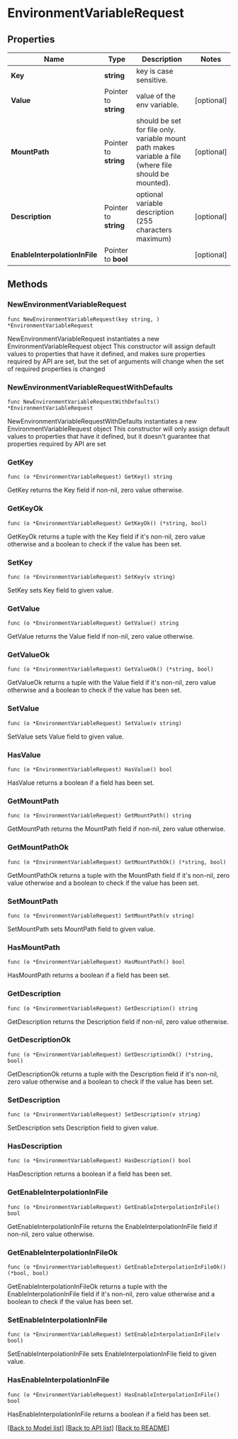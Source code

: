 # EnvironmentVariableRequest

## Properties

Name | Type | Description | Notes
------------ | ------------- | ------------- | -------------
**Key** | **string** | key is case sensitive. | 
**Value** | Pointer to **string** | value of the env variable. | [optional] 
**MountPath** | Pointer to **string** | should be set for file only. variable mount path makes variable a file (where file should be mounted). | [optional] 
**Description** | Pointer to **string** | optional variable description (255 characters maximum) | [optional] 
**EnableInterpolationInFile** | Pointer to **bool** |  | [optional] 

## Methods

### NewEnvironmentVariableRequest

`func NewEnvironmentVariableRequest(key string, ) *EnvironmentVariableRequest`

NewEnvironmentVariableRequest instantiates a new EnvironmentVariableRequest object
This constructor will assign default values to properties that have it defined,
and makes sure properties required by API are set, but the set of arguments
will change when the set of required properties is changed

### NewEnvironmentVariableRequestWithDefaults

`func NewEnvironmentVariableRequestWithDefaults() *EnvironmentVariableRequest`

NewEnvironmentVariableRequestWithDefaults instantiates a new EnvironmentVariableRequest object
This constructor will only assign default values to properties that have it defined,
but it doesn't guarantee that properties required by API are set

### GetKey

`func (o *EnvironmentVariableRequest) GetKey() string`

GetKey returns the Key field if non-nil, zero value otherwise.

### GetKeyOk

`func (o *EnvironmentVariableRequest) GetKeyOk() (*string, bool)`

GetKeyOk returns a tuple with the Key field if it's non-nil, zero value otherwise
and a boolean to check if the value has been set.

### SetKey

`func (o *EnvironmentVariableRequest) SetKey(v string)`

SetKey sets Key field to given value.


### GetValue

`func (o *EnvironmentVariableRequest) GetValue() string`

GetValue returns the Value field if non-nil, zero value otherwise.

### GetValueOk

`func (o *EnvironmentVariableRequest) GetValueOk() (*string, bool)`

GetValueOk returns a tuple with the Value field if it's non-nil, zero value otherwise
and a boolean to check if the value has been set.

### SetValue

`func (o *EnvironmentVariableRequest) SetValue(v string)`

SetValue sets Value field to given value.

### HasValue

`func (o *EnvironmentVariableRequest) HasValue() bool`

HasValue returns a boolean if a field has been set.

### GetMountPath

`func (o *EnvironmentVariableRequest) GetMountPath() string`

GetMountPath returns the MountPath field if non-nil, zero value otherwise.

### GetMountPathOk

`func (o *EnvironmentVariableRequest) GetMountPathOk() (*string, bool)`

GetMountPathOk returns a tuple with the MountPath field if it's non-nil, zero value otherwise
and a boolean to check if the value has been set.

### SetMountPath

`func (o *EnvironmentVariableRequest) SetMountPath(v string)`

SetMountPath sets MountPath field to given value.

### HasMountPath

`func (o *EnvironmentVariableRequest) HasMountPath() bool`

HasMountPath returns a boolean if a field has been set.

### GetDescription

`func (o *EnvironmentVariableRequest) GetDescription() string`

GetDescription returns the Description field if non-nil, zero value otherwise.

### GetDescriptionOk

`func (o *EnvironmentVariableRequest) GetDescriptionOk() (*string, bool)`

GetDescriptionOk returns a tuple with the Description field if it's non-nil, zero value otherwise
and a boolean to check if the value has been set.

### SetDescription

`func (o *EnvironmentVariableRequest) SetDescription(v string)`

SetDescription sets Description field to given value.

### HasDescription

`func (o *EnvironmentVariableRequest) HasDescription() bool`

HasDescription returns a boolean if a field has been set.

### GetEnableInterpolationInFile

`func (o *EnvironmentVariableRequest) GetEnableInterpolationInFile() bool`

GetEnableInterpolationInFile returns the EnableInterpolationInFile field if non-nil, zero value otherwise.

### GetEnableInterpolationInFileOk

`func (o *EnvironmentVariableRequest) GetEnableInterpolationInFileOk() (*bool, bool)`

GetEnableInterpolationInFileOk returns a tuple with the EnableInterpolationInFile field if it's non-nil, zero value otherwise
and a boolean to check if the value has been set.

### SetEnableInterpolationInFile

`func (o *EnvironmentVariableRequest) SetEnableInterpolationInFile(v bool)`

SetEnableInterpolationInFile sets EnableInterpolationInFile field to given value.

### HasEnableInterpolationInFile

`func (o *EnvironmentVariableRequest) HasEnableInterpolationInFile() bool`

HasEnableInterpolationInFile returns a boolean if a field has been set.


[[Back to Model list]](../README.md#documentation-for-models) [[Back to API list]](../README.md#documentation-for-api-endpoints) [[Back to README]](../README.md)



